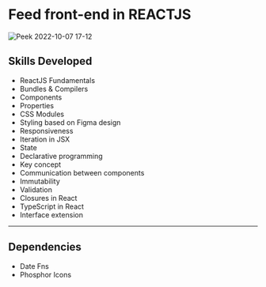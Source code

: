 # Feed front-end in REACTJS

![Peek 2022-10-07 17-12](https://user-images.githubusercontent.com/99200113/194645621-c991de7c-e30a-40e3-899c-68712c047fdb.gif)
  ## **Skills Developed**
 
* ReactJS Fundamentals
* Bundles & Compilers
* Components
* Properties
* CSS Modules
* Styling based on Figma design
* Responsiveness
* Iteration in JSX
* State
* Declarative programming
* Key concept
* Communication between components
* Immutability
* Validation
* Closures in React
* TypeScript in React
* Interface extension

***
## **Dependencies**

* Date Fns
* Phosphor Icons
